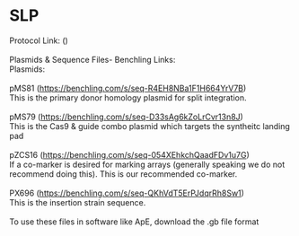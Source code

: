 # SLP
Protocol Link: () <br />
<br />
Plasmids & Sequence Files- Benchling Links: <br />
Plasmids: <br />
<br />
pMS81 (https://benchling.com/s/seq-R4EH8NBa1F1H664YrV7B)<br />
This is the primary donor homology plasmid for split integration. <br />
<br />
pMS79 (https://benchling.com/s/seq-D33sAg6kZoLrCvr13n8J)<br />
This is the Cas9 & guide combo plasmid which targets the syntheitc landing pad <br />
<br />
pZCS16 (https://benchling.com/s/seq-054XEhkchQaadFDv1u7G)<br />
If a co-marker is desired for marking arrays (generally speaking we do not recommend doing this). This is our recommended co-marker. <br />
<br />
PX696 (https://benchling.com/s/seq-QKhVdT5ErPJdqrRh8Sw1) <br />
This is the insertion strain sequence. <br />
<br />
To use these files in software like ApE, download the .gb file format<br />

